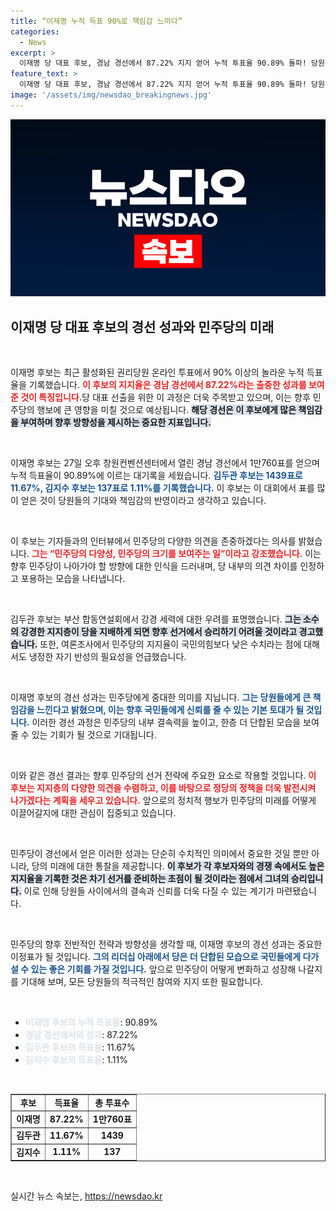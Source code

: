 ```yaml
---
title: “이재명 누적 득표 90%로 책임감 느끼다”
categories:
  - News
excerpt: >
  이재명 당 대표 후보, 경남 경선에서 87.22% 지지 얻어 누적 투표율 90.89% 돌파! 당원들의 기대에 큰 책임감 느낀다며 다양한 의견 존중 강조. 민주당 내 갈등이 심화되는 가운데, 향후 경선 결과에 관심 집중!
feature_text: >
  이재명 당 대표 후보, 경남 경선에서 87.22% 지지 얻어 누적 투표율 90.89% 돌파! 당원들의 기대에 큰 책임감 느낀다며 다양한 의견 존중 강조. 민주당 내 갈등이 심화되는 가운데, 향후 경선 결과에 관심 집중!
image: '/assets/img/newsdao_breakingnews.jpg'
---
```


<p><img src="/assets/img/newsdao_breakingnews.jpg" alt="bookingtag 속보" /></p>

<h2 data-ke-size="size26">이재명 당 대표 후보의 경선 성과와 민주당의 미래</h2>

<p data-ke-size="size16">&nbsp;</p>

<p>이재명 후보는 최근 활성화된 권리당원 온라인 투표에서 90% 이상의 놀라운 누적 득표율을 기록했습니다. <b><span style="color: #ee2323;">이 후보의 지지율은 경남 경선에서 87.22%라는 출중한 성과를 보여준 것이 특징입니다.</span></b>당 대표 선출을 위한 이 과정은 더욱 주목받고 있으며, 이는 향후 민주당의 행보에 큰 영향을 미칠 것으로 예상됩니다. <b><span style="background-color: #21538527;">해당 경선은 이 후보에게 많은 책임감을 부여하며 향후 방향성을 제시하는 중요한 지표입니다.</span></b></p>

<p data-ke-size="size16">&nbsp;</p>

<p>이재명 후보는 27일 오후 창원컨벤션센터에서 열린 경남 경선에서 1만760표를 얻으며 누적 득표율이 90.89%에 이르는 대기록을 세웠습니다. <b><span style="color: #1a5490;">김두관 후보는 1439표로 11.67%, 김지수 후보는 137표로 1.11%를 기록했습니다.</span></b> 이 후보는 이 대회에서 표를 많이 얻은 것이 당원들의 기대와 책임감의 반영이라고 생각하고 있습니다.</p>

<p data-ke-size="size16">&nbsp;</p>

<p>이 후보는 기자들과의 인터뷰에서 민주당의 다양한 의견을 존중하겠다는 의사를 밝혔습니다. <b><span style="color: #ee2323;">그는 “민주당의 다양성, 민주당의 크기를 보여주는 일”이라고 강조했습니다.</span></b> 이는 향후 민주당이 나아가야 할 방향에 대한 인식을 드러내며, 당 내부의 의견 차이를 인정하고 포용하는 모습을 나타냅니다. </p>

<p data-ke-size="size16">&nbsp;</p>

<p>김두관 후보는 부산 합동연설회에서 강경 세력에 대한 우려를 표명했습니다. <b><span style="background-color: #21538527;">그는 소수의 강경한 지지층이 당을 지배하게 되면 향후 선거에서 승리하기 어려울 것이라고 경고했습니다.</span></b> 또한, 여론조사에서 민주당의 지지율이 국민의힘보다 낮은 수치라는 점에 대해서도 냉정한 자기 반성의 필요성을 언급했습니다.</p>

<p data-ke-size="size16">&nbsp;</p>

<p>이재명 후보의 경선 성과는 민주당에게 중대한 의미를 지닙니다. <b><span style="color: #1a5490;">그는 당원들에게 큰 책임감을 느낀다고 밝혔으며, 이는 향후 국민들에게 신뢰를 줄 수 있는 기본 토대가 될 것입니다.</span></b> 이러한 경선 과정은 민주당의 내부 결속력을 높이고, 한층 더 단합된 모습을 보여줄 수 있는 기회가 될 것으로 기대됩니다.</p>

<p data-ke-size="size16">&nbsp;</p>

<p>이와 같은 경선 결과는 향후 민주당의 선거 전략에 주요한 요소로 작용할 것입니다. <b><span style="color: #ee2323;">이 후보는 지지층의 다양한 의견을 수렴하고, 이를 바탕으로 정당의 정책을 더욱 발전시켜 나가겠다는 계획을 세우고 있습니다.</span></b> 앞으로의 정치적 행보가 민주당의 미래를 어떻게 이끌어갈지에 대한 관심이 집중되고 있습니다.</p>

<p data-ke-size="size16">&nbsp;</p>

<p>민주당이 경선에서 얻은 이러한 성과는 단순히 수치적인 의미에서 중요한 것일 뿐만 아니라, 당의 미래에 대한 통찰을 제공합니다. <b><span style="background-color: #21538527;">이 후보가 각 후보자와의 경쟁 속에서도 높은 지지율을 기록한 것은 차기 선거를 준비하는 초점이 될 것이라는 점에서 그녀의 승리입니다.</span></b> 이로 인해 당원들 사이에서의 결속과 신뢰를 더욱 다질 수 있는 계기가 마련됐습니다.</p>

<p data-ke-size="size16">&nbsp;</p>

<p>민주당의 향후 전반적인 전략과 방향성을 생각할 때, 이재명 후보의 경선 성과는 중요한 이정표가 될 것입니다. <b><span style="color: #1a5490;">그의 리더십 아래에서 당은 더 단합된 모습으로 국민들에게 다가설 수 있는 좋은 기회를 가질 것입니다.</span></b> 앞으로 민주당이 어떻게 변화하고 성장해 나갈지를 기대해 보며, 모든 당원들의 적극적인 참여와 지지 또한 필요합니다.</p>

<p data-ke-size="size16">&nbsp;</p>

<ul>
<li><b><span style="color: #21538527;">이재명 후보의 누적 득표율</span></b>: 90.89%</li>
<li><b><span style="color: #21538527;">경남 경선에서의 성과</span></b>: 87.22%</li>
<li><b><span style="color: #21538527;">김두관 후보의 득표율</span></b>: 11.67%</li>
<li><b><span style="color: #21538527;">김지수 후보의 득표율</span></b>: 1.11%</li>
</ul>

<p data-ke-size="size16">&nbsp;</p>

<table border="1" style="width: 100%; border-collapse: collapse;">
<tr>
<td style="text-align: center; height: 17px;"><b>후보</b></td>
<td style="text-align: center; height: 17px;"><b>득표율</b></td>
<td style="text-align: center; height: 17px;"><b>총 투표수</b></td>
</tr>
<tr>
<td style="text-align: center; height: 17px;"><b>이재명</b></td>
<td style="text-align: center; height: 17px;"><b>87.22%</b></td>
<td style="text-align: center; height: 17px;"><b>1만760표</b></td>
</tr>
<tr>
<td style="text-align: center; height: 17px;"><b>김두관</b></td>
<td style="text-align: center; height: 17px;"><b>11.67%</b></td>
<td style="text-align: center; height: 17px;"><b>1439</b></td>
</tr>
<tr>
<td style="text-align: center; height: 17px;"><b>김지수</b></td>
<td style="text-align: center; height: 17px;"><b>1.11%</b></td>
<td style="text-align: center; height: 17px;"><b>137</b></td>
</tr>
</table>

<p data-ke-size="size16">&nbsp;</p>
실시간 뉴스 속보는, <a href="https://newsdao.kr" rel="dofollow">https://newsdao.kr</a>


